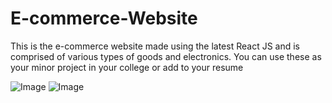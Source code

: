 # E-commerce-Website
This is the e-commerce website made using the latest React JS and is comprised of various types of goods and electronics. You can use these as your minor project in your college or add to your resume

![Image](https://github.com/user-attachments/assets/374d1be8-9704-4f2d-b570-75f0e2dec28c)
![Image](https://github.com/user-attachments/assets/374d1be8-9704-4f2d-b570-75f0e2dec28c)
